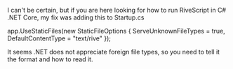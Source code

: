 I can't be certain, but if you are here looking for how to run RiveScript in C# .NET Core, my fix was adding this to Startup.cs

app.UseStaticFiles(new StaticFileOptions
{
    ServeUnknownFileTypes = true,
    DefaultContentType = "text/rive"
});

It seems .NET does not appreciate foreign file types, so you need to tell it the format and how to read it.
